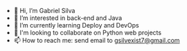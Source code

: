 - 👋 Hi, I’m Gabriel Silva
- 👀 I’m interested in back-end and Java
- 🌱 I’m currently learning Deploy and DevOps
- 💞️ I'm looking to collaborate on Python web projects
- 📫 How to reach me: send email to gsilvexist7@gmail.com

<!---
silvagabriel07/silvagabriel07 is a ✨ special ✨ repository because its `README.md` (this file) appears on your GitHub profile.
You can click the Preview link to take a look at your changes.
--->
